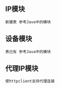 ## IP模块
```
新建表 参考Java中的模块
```

## 设备模块
```
表已有 参考Java中的模块
```

## 代理IP模块
```
使httpclient支持代理连接
```
